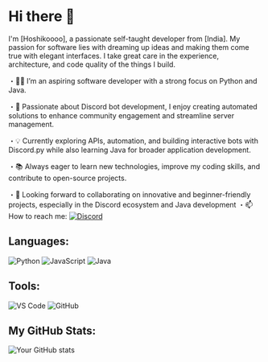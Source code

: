 # Hi there 👋

I'm [Hoshikoooo], a passionate self-taught developer from [India]. My passion for software lies with dreaming up ideas and making them come true with elegant interfaces. I take great care in the experience, architecture, and code quality of the things I build.

・👨‍💻 I’m an aspiring software developer with a strong focus on Python and Java.

・🤖 Passionate about Discord bot development, I enjoy creating automated solutions to enhance community engagement and streamline server management.

・💡 Currently exploring APIs, automation, and building interactive bots with Discord.py while also learning Java for broader application development.

・📚 Always eager to learn new technologies, improve my coding skills, and contribute to open-source projects.

・🎯 Looking forward to collaborating on innovative and beginner-friendly projects, especially in the Discord ecosystem and Java development
・📫 How to reach me: [![Discord](https://img.shields.io/badge/Discord-7289DA?style=for-the-badge&logo=discord&logoColor=white)](https://discord.gg/https://discord.com/invite/bFcbJhrHNH)

## Languages:
![Python](https://img.shields.io/badge/Python-3776AB?style=for-the-badge&logo=python&logoColor=white)
![JavaScript](https://img.shields.io/badge/JavaScript-323330?style=for-the-badge&logo=javascript&logoColor=F7DF1E)
![Java](https://img.shields.io/badge/Java-007396?style=for-the-badge&logo=java&logoColor=white)

## Tools:
![VS Code](https://img.shields.io/badge/VS%20Code-007ACC?style=for-the-badge&logo=visual%20studio%20code&logoColor=white)
![GitHub](https://img.shields.io/badge/GitHub-181717?style=for-the-badge&logo=github&logoColor=white)

## My GitHub Stats:
![Your GitHub stats](https://github-readme-stats.vercel.app/api?username=Hoshikoooo&show_icons=true&theme=tokyonight)

